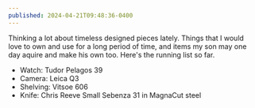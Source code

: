 ```yaml
---
published: 2024-04-21T09:48:36-0400
---
```


Thinking a lot about timeless designed pieces lately. Things that I would love to own and use for a long period of time, and items my son may one day aquire and make his own too. Here's the running list so far.

- Watch: Tudor Pelagos 39
- Camera: Leica Q3
- Shelving: Vitsoe 606
- Knife: Chris Reeve Small Sebenza 31 in MagnaCut steel
